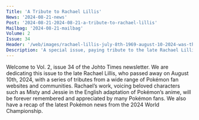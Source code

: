 ```yaml
---
Title: 'A Tribute to Rachael Lillis'
News: '2024-08-21-news'
Post: '2024-08-21-2024-08-21-a-tribute-to-rachael-lillis'
Mailbag: '2024-08-21-mailbag'
Volume: 2
Issue: 34
Header: '/web/images/rachael-lillis-july-8th-1969-august-10-2024-was-the-voice-of-misty-and-jessie-in-the-first-eight-sea.jpeg'
Description: 'A special issue, paying tribute to the late Rachael Lillis, who voiced Misty, Jessie, Jigglypuff, and many other characters in the English adaption of the Pokémon anime'
---
```

Welcome to Vol. 2, issue 34 of the Johto Times newsletter. We are dedicating this issue to the late Rachael Lillis, who passed away on August 10th, 2024, with a series of tributes from a wide range of Pokémon fan websites and communities. Rachael’s work, voicing beloved characters such as Misty and Jessie in the English adaptation of Pokémon’s anime, will be forever remembered and appreciated by many Pokémon fans.
We also have a recap of the latest Pokémon news from the 2024 World Championship.